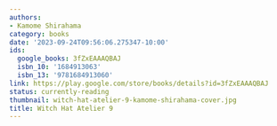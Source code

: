 ```yaml
---
authors:
- Kamome Shirahama
category: books
date: '2023-09-24T09:56:06.275347-10:00'
ids:
  google_books: 3fZxEAAAQBAJ
  isbn_10: '1684913063'
  isbn_13: '9781684913060'
link: https://play.google.com/store/books/details?id=3fZxEAAAQBAJ
status: currently-reading
thumbnail: witch-hat-atelier-9-kamome-shirahama-cover.jpg
title: Witch Hat Atelier 9
---
```

